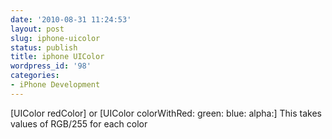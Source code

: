 ```yaml
---
date: '2010-08-31 11:24:53'
layout: post
slug: iphone-uicolor
status: publish
title: iphone UIColor
wordpress_id: '98'
categories:
- iPhone Development
---
```


[UIColor redColor]
or
[UIColor colorWithRed: green: blue: alpha:]
This takes values of RGB/255 for each color
